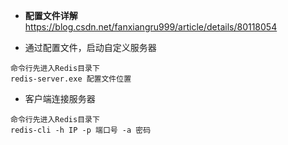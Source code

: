 * **配置文件详解**  
https://blog.csdn.net/fanxiangru999/article/details/80118054  
  
* 通过配置文件，启动自定义服务器   
  

```
命令行先进入Redis目录下  
redis-server.exe 配置文件位置  
```   

* 客户端连接服务器  
```
命令行先进入Redis目录下   
redis-cli -h IP -p 端口号 -a 密码
```
